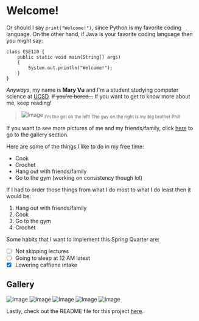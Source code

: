# Welcome!
Or should I say `print("Welcome!")`, since Python is my favorite coding language. On the other hand, if Java is your favorite coding language then you might say:

```
class CSE110 {
    public static void main(String[] args) 
    {
        System.out.println("Welcome!");
    }
}
```

*Anyways*, my name is **Mary Vu** and I'm a student studying computer science at [UCSD](https://ucsd.edu/). ~~If you're bored...~~ If you want to get to know more about me, keep reading!

> ![Image](Mary-and-Phil.jpg)
> <sub>I'm the girl on the left! The guy on the right is my big brother Phil!</sub>

If you want to see more pictures of me and my friends/family, click [here](#gallery) to go to the gallery section.

Here are some of the things I like to do in my free time:
* Cook
* Crochet
* Hang out with friends/family
* Go to the gym (working on consistency though lol)

If I had to order those things from what I do most to what I do least then it would be:
1. Hang out with friends/family
2. Cook
3. Go to the gym
4. Crochet

Some habits that I want to implement this Spring Quarter are:
- [ ]  Not skipping lectures
- [ ]  Going to sleep at 12 AM latest
- [x]  Lowering caffiene intake

## Gallery
![Image](Mary-and-Phil.jpg)
![Image](Mary-and-Minsung.JPG)
![Image](Mary-and-Julia.jpg)
![Image](picnic.JPG)
![Image](Mary-and-Cousins.jpg)

Lastly, check out the README file for this project [here](README.md).